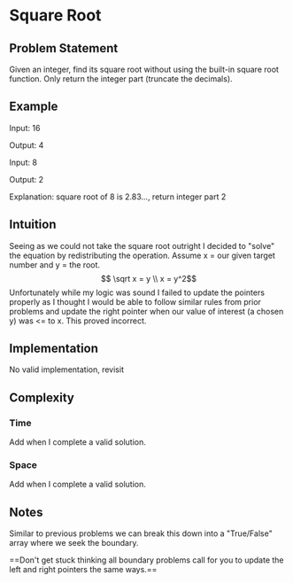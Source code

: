 # Square Root

## Problem Statement

Given an integer, find its square root without using the built-in square root function. Only return the integer part (truncate the decimals).

## Example

Input: 16

Output: 4

Input: 8

Output: 2

Explanation: square root of 8 is 2.83..., return integer part 2

## Intuition

Seeing as we could not take the square root outright I decided to "solve" the equation by redistributing the operation. Assume x = our given target number and y = the root. $$ \sqrt x = y \\ x = y^2$$ Unfortunately while my logic was sound I failed to update the pointers properly as I thought I would be able to follow similar rules from prior problems and update  the right pointer when our value of interest (a chosen y) was <= to x. This proved incorrect.

## Implementation

No valid implementation, revisit

## Complexity

### Time

Add when I complete a valid solution.

### Space

Add when I complete a valid solution.

## Notes

Similar to previous problems we can break this down into a "True/False" array where we seek the boundary.

==Don't get stuck thinking all boundary problems call for you to update the left and right pointers the same ways.==

